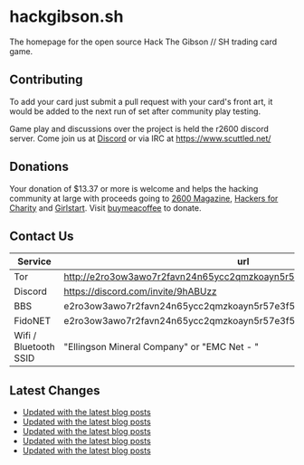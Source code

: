 # hackgibson.sh
The homepage for the open source Hack The Gibson // SH trading card game.


## Contributing

To add your card just submit a pull request with your card's front art, it would be added to the next run of set after community play testing.

Game play and discussions over the project is held the r2600 discord server. Come join us at [Discord](https://discord.com/invite/9hABUzz) or via IRC at https://www.scuttled.net/


## Donations

Your donation of $13.37 or more is welcome and helps the hacking community at large with proceeds going to [2600 Magazine](https://2600.com/), [Hackers for Charity](https://hackersforcharity.org) and [Girlstart](https://girlstart.org).  Visit [buymeacoffee](https://www.buymeacoffee.com/hackgibson.sh) to donate.


## Contact Us

Service | url
-|-
Tor | http://e2ro3ow3awo7r2favn24n65ycc2qmzkoayn5r57e3f56nvjwdcgg32ad.onion
Discord | https://discord.com/invite/9hABUzz
BBS | e2ro3ow3awo7r2favn24n65ycc2qmzkoayn5r57e3f56nvjwdcgg32ad.onion:23
FidoNET | e2ro3ow3awo7r2favn24n65ycc2qmzkoayn5r57e3f56nvjwdcgg32ad.onion:24554
Wifi / Bluetooth SSID | "Ellingson Mineral Company" or "EMC Net - <fidonet address>"

## Latest Changes
<!-- BLOG-POST-LIST:START -->
- [Updated with the latest blog posts](https://github.com/DFW2600/hackgibson.sh/commit/321548f6df86c1b6b386d33029bc0f3bcd2f86c8)
- [Updated with the latest blog posts](https://github.com/DFW2600/hackgibson.sh/commit/a8af772dba01322910d255df9ff257f03228f22e)
- [Updated with the latest blog posts](https://github.com/DFW2600/hackgibson.sh/commit/fbe920c1e9fb6af8164828a085fbeb9ad150e681)
- [Updated with the latest blog posts](https://github.com/DFW2600/hackgibson.sh/commit/bbee3e59420959c8a185683ae173b00b8789b82e)
- [Updated with the latest blog posts](https://github.com/DFW2600/hackgibson.sh/commit/3f0474581a5055bef77dd1be5a8e02e236a20fbf)
<!-- BLOG-POST-LIST:END -->
